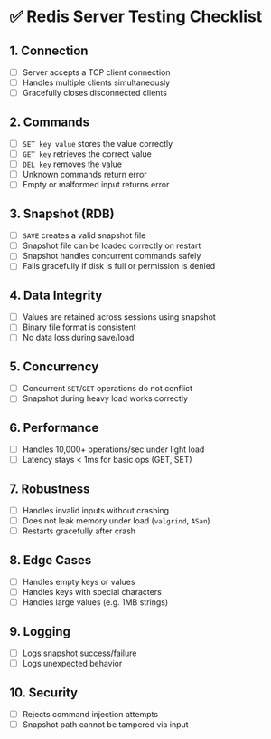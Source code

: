 # ✅ Redis Server Testing Checklist

## 1. Connection
- [ ] Server accepts a TCP client connection
- [ ] Handles multiple clients simultaneously
- [ ] Gracefully closes disconnected clients

## 2. Commands
- [ ] `SET key value` stores the value correctly
- [ ] `GET key` retrieves the correct value
- [ ] `DEL key` removes the value
- [ ] Unknown commands return error
- [ ] Empty or malformed input returns error

## 3. Snapshot (RDB)
- [ ] `SAVE` creates a valid snapshot file
- [ ] Snapshot file can be loaded correctly on restart
- [ ] Snapshot handles concurrent commands safely
- [ ] Fails gracefully if disk is full or permission is denied

## 4. Data Integrity
- [ ] Values are retained across sessions using snapshot
- [ ] Binary file format is consistent
- [ ] No data loss during save/load

## 5. Concurrency
- [ ] Concurrent `SET`/`GET` operations do not conflict
- [ ] Snapshot during heavy load works correctly

## 6. Performance
- [ ] Handles 10,000+ operations/sec under light load
- [ ] Latency stays < 1ms for basic ops (GET, SET)

## 7. Robustness
- [ ] Handles invalid inputs without crashing
- [ ] Does not leak memory under load (`valgrind`, `ASan`)
- [ ] Restarts gracefully after crash

## 8. Edge Cases
- [ ] Handles empty keys or values
- [ ] Handles keys with special characters
- [ ] Handles large values (e.g. 1MB strings)

## 9. Logging
- [ ] Logs snapshot success/failure
- [ ] Logs unexpected behavior

## 10. Security
- [ ] Rejects command injection attempts
- [ ] Snapshot path cannot be tampered via input
